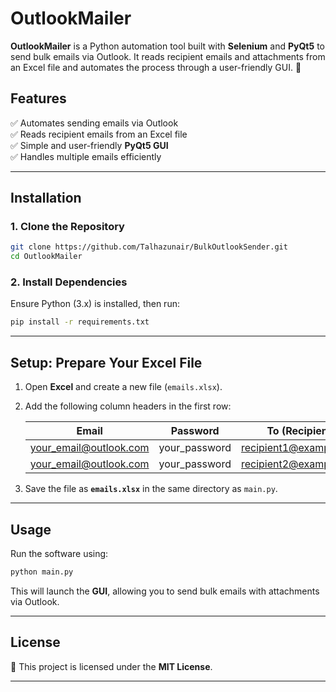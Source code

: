 # **OutlookMailer**

**OutlookMailer** is a Python automation tool built with **Selenium** and **PyQt5** to send bulk emails via Outlook. It reads recipient emails and attachments from an Excel file and automates the process through a user-friendly GUI. 🚀  

## **Features**  
✅ Automates sending emails via Outlook  
✅ Reads recipient emails from an Excel file  
✅ Simple and user-friendly **PyQt5 GUI**  
✅ Handles multiple emails efficiently  

---

## **Installation**  

### **1. Clone the Repository**  
```bash
git clone https://github.com/Talhazunair/BulkOutlookSender.git
cd OutlookMailer
```

### **2. Install Dependencies**  
Ensure Python (3.x) is installed, then run:  
```bash
pip install -r requirements.txt
```

---

## **Setup: Prepare Your Excel File**  

1. Open **Excel** and create a new file (`emails.xlsx`).  
2. Add the following column headers in the first row:  

   | Email | Password | To (Recipient) |
   |-------|---------|---------------|
   | your_email@outlook.com | your_password | recipient1@example.com | 
   | your_email@outlook.com | your_password | recipient2@example.com | 

3. Save the file as **`emails.xlsx`** in the same directory as `main.py`.

---

## **Usage**  

Run the software using:  
```bash
python main.py
```
This will launch the **GUI**, allowing you to send bulk emails with attachments via Outlook.

---

## **License**  
📜 This project is licensed under the **MIT License**.  

---

